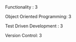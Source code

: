 Functionality  : 3

Object Oriented Programming: 3

Test Driven Development : 3

Version Control: 3
